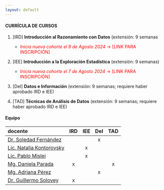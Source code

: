 ```yaml
---
layout: default
---
```


#### CURRÍCULA DE CURSOS

1. [IRD] **Introducción al Razonamiento con Datos** (extensión: 9 semanas
   - <span style="color:red">_Inicia nueva cohorte el 9 de Agosto 2024_ → [LINK PARA INSCRIPCIÓN]</span>
3. [IEE] **Introducción a la Exploración Estadística** (extensión: 9 semanas)
   - <span style="color:red">_Inicia nueva cohorte el 7 de Agosto 2024_ → [LINK PARA INSCRIPCIÓN]</span>
5. [DeI] **Datos e Información** (extensión: 9 semanas; requiere haber aprobado IRD e IEE)
   
7. [TAD] **Técnicas de Análisis de Datos** (extensión: 9 semanas; requiere haber aprobado IRD e IEE)

#### Equipo

 | docente      | IRD | IEE | DeI | TAD |
 |:-------------|:---:|:---:|:---:|:---:|
 | [Dr. Soledad Fernández](https://ic.fcen.uba.ar/institucional/integrantes/fernandezmariasoledad) |  |  | x |  |
 | [Lic. Natalia Kontorovsky](https://ic.fcen.uba.ar/institucional/integrantes/natalia-kontorovsky) |  | x |  |  |
 | [Lic. Pablo Mislej](https://mate.dm.uba.ar/~pfmislej/) |  | x |  |  |
 | [Mg. Daniela Parada](https://daniellaparada.github.io/personal/about.html) | x |  |  | x |
 | [Mg. Adriana Pérez](https://www.ic.fcen.uba.ar/ceecs/carrera/docentes/perez-adriana) |  |  | x |  |
 | [Dr. Guillermo Solovey](https://gsolovey.netlify.app/) | x |  |  |  |

<!--

 There should be whitespace between paragraphs.

 There should be whitespace between paragraphs. We recommend including a README, or a file with information about your project.

 # Header 1

 This is a normal paragraph following a header. GitHub is a code hosting platform for version control and collaboration. It lets you and others work together on projects from anywhere.

 ## Header 2

 > This is a blockquote following a header.
 >
 > When something is important enough, you do it even if the odds are not in your favor.

 ### Header 3

 ```js
 // Javascript code with syntax highlighting.
 var fun = function lang(l) {
   dateformat.i18n = require('./lang/' + l)
   return true;
 }
 ```

 ```ruby
 # Ruby code with syntax highlighting
 GitHubPages::Dependencies.gems.each do |gem, version|
   s.add_dependency(gem, "= #{version}")
 end
 ```



 *   This is an unordered list following a header.
 *   This is an unordered list following a header.
 *   This is an unordered list following a header.

 ##### Header 5

 1.  This is an ordered list following a header.
 2.  This is an ordered list following a header.
 3.  This is an ordered list following a header.

 ###### Header 6

 | head1        | head two          | three |
 |:-------------|:------------------|:------|
 | ok           | good swedish fish | nice  |
 | out of stock | good and plenty   | nice  |
 | ok           | good `oreos`      | hmm   |
 | ok           | good `zoute` drop | yumm  |

 ### There's a horizontal rule below this.

 * * *

 ### Here is an unordered list:

 *   Item foo
 *   Item bar
 *   Item baz
 *   Item zip

 ### And an ordered list:

 1.  Item one
 1.  Item two
 1.  Item three
 1.  Item four

 ### And a nested list:

 - level 1 item
   - level 2 item
   - level 2 item
     - level 3 item
     - level 3 item
 - level 1 item
   - level 2 item
   - level 2 item
   - level 2 item
 - level 1 item
   - level 2 item
   - level 2 item
 - level 1 item

 ### Small image

 ![Octocat](https://github.githubassets.com/images/icons/emoji/octocat.png)

 ### Large image

 ![Branching](https://docs.github.com/assets/cb-23923/mw-1440/images/help/repository/branching.webp)

 ### Definition lists can be used with HTML syntax.

 <dl>
 <dt>Name</dt>
 <dd>Godzilla</dd>
 <dt>Born</dt>
<// dd>1952</dd>
 <dt>Birthplace</dt>
 <dd>Japan</dd>
 <dt>Color</dt>
 <dd>Green</dd>
 </dl>

 ```
 Long, single-line code blocks should not wrap. They should horizontally scroll if they are too // long. This line should be long enough to demonstrate this.
 ```

 ```
 The final element.
 ```

-->
